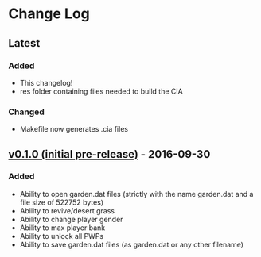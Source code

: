 # Change Log

## Latest
### Added
- This changelog!
- res folder containing files needed to build the CIA

### Changed
- Makefile now generates .cia files

## [v0.1.0 (initial pre-release)](https://github.com/dragos240/Pocket-NLSE/releases/tag/v0.1.0-pre-alpha) - 2016-09-30
### Added
- Ability to open garden.dat files (strictly with the name garden.dat and a file size of 522752 bytes)
- Ability to revive/desert grass
- Ability to change player gender
- Ability to max player bank
- Ability to unlock all PWPs
- Ability to save garden.dat files (as garden.dat or any other filename)

